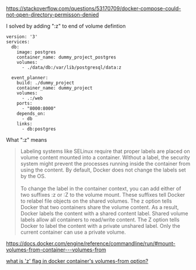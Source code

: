 https://stackoverflow.com/questions/53170709/docker-compose-could-not-open-directory-permisson-denied

I solved by adding ":z" to end of volume defintion

```
version: '3'
services:
  db:
    image: postgres
    container_name: dummy_project_postgres
    volumes:
      - ./data/db:/var/lib/postgresql/data:z

  event_planner:
    build: ./dummy_project
    container_name: dummy_project
    volumes:
      - .:/web
    ports:
      - "8000:8000"
    depends_on:
      - db
    links:
      - db:postgres
```

What ":z" means

> Labeling systems like SELinux require that proper labels are placed on volume content mounted into a container. Without a label, the security system might prevent the processes running inside the container from using the content. By default, Docker does not change the labels set by the OS.<br/><br/>
To change the label in the container context, you can add either of two suffixes :z or :Z to the volume mount. These suffixes tell Docker to relabel file objects on the shared volumes. The z option tells Docker that two containers share the volume content. As a result, Docker labels the content with a shared content label. Shared volume labels allow all containers to read/write content. The Z option tells Docker to label the content with a private unshared label. Only the current container can use a private volume.

https://docs.docker.com/engine/reference/commandline/run/#mount-volumes-from-container---volumes-from

[what is 'z' flag in docker container's volumes-from option?](https://stackoverflow.com/questions/35218194/what-is-z-flag-in-docker-containers-volumes-from-option)